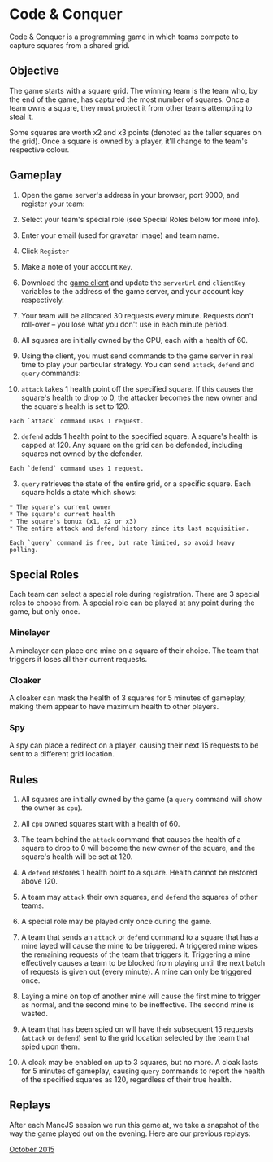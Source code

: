 # Code & Conquer

Code & Conquer is a programming game in which teams compete to capture squares from a shared grid.

## Objective

The game starts with a square grid. The winning team is the team who, by the end of the game, has captured the most number of squares. Once a team owns a square, they must protect it from other teams attempting to steal it.

Some squares are worth x2 and x3 points (denoted as the taller squares on the grid). Once a square is owned by a player, it'll change to the team's respective colour.

## Gameplay

1. Open the game server's address in your browser, port 9000, and register your team:

  1. Select your team's special role (see Special Roles below for more info).

  2. Enter your email (used for gravatar image) and team name.

  3. Click `Register`

  4. Make a note of your account `Key`.

2. Download the [game client](#) and update the `serverUrl` and `clientKey` variables to the address of the game server, and your account key respectively.

3. Your team will be allocated 30 requests every minute. Requests don't roll-over – you lose what you don't use in each minute period.

4. All squares are initially owned by the CPU, each with a health of 60.

5. Using the client, you must send commands to the game server in real time to play your particular strategy. You can send `attack`, `defend` and `query` commands:

  1. `attack` takes 1 health point off the specified square. If this causes the square's health to drop to 0, the attacker becomes the new owner and the square's health is set to 120.

    Each `attack` command uses 1 request.

  2. `defend` adds 1 health point to the specified square. A square's health is capped at 120. Any square on the grid can be defended, including squares not owned by the defender.

    Each `defend` command uses 1 request.

  3. `query` retrieves the state of the entire grid, or a specific square. Each square holds a state which shows:

    * The square's current owner
    * The square's current health
    * The square's bonux (x1, x2 or x3)
    * The entire attack and defend history since its last acquisition.

    Each `query` command is free, but rate limited, so avoid heavy polling.

## Special Roles

Each team can select a special role during registration. There are 3 special roles to choose from. A special role can be played at any point during the game, but only once.

### Minelayer
A minelayer can place one mine on a square of their choice. The team that triggers it loses all their current requests.

### Cloaker
A cloaker can mask the health of 3 squares for 5 minutes of gameplay, making them appear to have maximum health to other players.

### Spy
A spy can place a redirect on a player, causing their next 15 requests to be sent to a different grid location.

## Rules

1. All squares are initially owned by the game (a `query` command will show the owner as `cpu`).

2. All `cpu` owned squares start with a health of 60.

3. The team behind the `attack` command that causes the health of a square to drop to 0 will become the new owner of the square, and the square's health will be set at 120.

4. A `defend` restores 1 health point to a square. Health cannot be restored above 120.

5. A team may `attack` their own squares, and `defend` the squares of other teams.

6. A special role may be played only once during the game.

7. A team that sends an `attack` or `defend` command to a square that has a mine layed will cause the mine to be triggered. A triggered mine wipes the remaining requests of the team that triggers it. Triggering a mine effectively causes a team to be blocked from playing until the next batch of requests is given out (every minute). A mine can only be triggered once.

8. Laying a mine on top of another mine will cause the first mine to trigger as normal, and the second mine to be ineffective. The second mine is wasted.

9. A team that has been spied on will have their subsequent 15 requests (`attack` or `defend`) sent to the grid location selected by the team that spied upon them.

10. A cloak may be enabled on up to 3 squares, but no more. A cloak lasts for 5 minutes of gameplay, causing `query` commands to report the health of the specified squares as 120, regardless of their true health.

## Replays

After each MancJS session we run this game at, we take a snapshot of the way the game played out on the evening. Here are our previous replays:

[October 2015](http://mancjs.com/code-and-conquer/october-2015/replay.html)